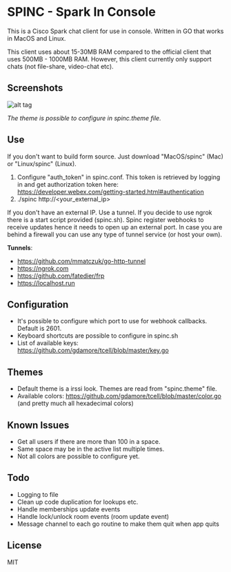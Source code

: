 # SPINC - Spark In Console
This is a Cisco Spark chat client for use in console. Written in GO that works in MacOS and Linux.

This client uses about 15-30MB RAM compared to the official client that uses 500MB - 1000MB RAM.
However, this client currently only support chats (not file-share, video-chat etc).

## Screenshots
![alt tag](https://raw.github.com/lallassu/spinc/master/theme1.png)

<i>The theme is possible to configure in spinc.theme file.</i>
## Use
If you don't want to build form source. Just download "MacOS/spinc" (Mac) or "Linux/spinc" (Linux).

1. Configure "auth_token" in spinc.conf. This token is retrieved by logging in and get authorization token here: https://developer.webex.com/getting-started.html#authentication
2. ./spinc http://<your_external_ip>

If you don't have an external IP. Use a tunnel. If you decide to use ngrok there is a start script provided (spinc.sh). Spinc register webhooks to receive updates
hence it needs to open up an external port. In case you are behind a firewall you can use any type of tunnel service (or host your own).

<b>Tunnels</b>:
* https://github.com/mmatczuk/go-http-tunnel
* https://ngrok.com
* https://github.com/fatedier/frp
* https://localhost.run

## Configuration
- It's possible to configure which port to use for webhook callbacks. Default is 2601.
- Keyboard shortcuts are possible to configure in spinc.sh
- List of available keys: https://github.com/gdamore/tcell/blob/master/key.go

## Themes
- Default theme is a irssi look. Themes are read from "spinc.theme" file.
- Available colors: https://github.com/gdamore/tcell/blob/master/color.go (and pretty much all hexadecimal colors)

## Known Issues
- Get all users if there are more than 100 in a space.
- Same space may be in the active list multiple times.
- Not all colors are possible to configure yet.

## Todo
- Logging to file
- Clean up code duplication for lookups etc.
- Handle memberships update events
- Handle lock/unlock room events (room update event)
- Message channel to each go routine to make them quit when app quits

## License
MIT

